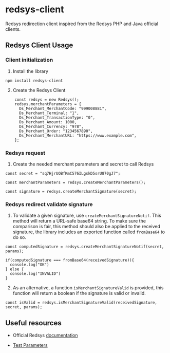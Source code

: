 # redsys-client

Redsys redirection client inspired from the Redsys PHP and Java official clients.

## Redsys Client Usage

### Client initialization

1. Install the library

```
npm install redsys-client
```

2. Create the Redsys Client

```
    const redsys = new Redsys();
    redsys.merchantParameters = {
      Ds_Merchant_MerchantCode: "999008881",
      Ds_Merchant_Terminal: "1",
      Ds_Merchant_TransactionType: "0",
      Ds_Merchant_Amount: 1000,
      Ds_Merchant_Currency: "978",
      Ds_Merchant_Order: "1234567890",
      Ds_Merchant_MerchantURL: "https://www.example.com",
    };
```

### Redsys request

1. Create the needed merchant parameters and secret to call Redsys

```
const secret = "sq7HjrUOBfKmC576ILgskD5srU870gJ7";

const merchantParameters = redsys.createMerchantParameters();

const signature = redsys.createMerchantSignature(secret);
```

### Redsys redirect validate signature

1. To validate a given signature, use `createMerchantSignatureNotif`. This method will return a URL-safe base64 string. To make sure the comparison is fair, this method should also be applied to the received signature, the library includes an exported function called `fromBase64` to do so.

```
const computedSignature = redsys.createMerchantSignatureNotif(secret, params);

if(computedSignature === fromBase64(receivedSignature)){
  console.log("OK")
} else {
  console.log("INVALID")
}

```

2. As an alternative, a function `isMerchantSignatureValid` is provided, this function will return a boolean if the signature is valid or invalid.

```
const isValid = redsys.isMerchantSignatureValid(receivedSignature, secret, params);
```

## Useful resources

- Official Redsys [documentation](https://canales.redsys.es/canales/ayuda/documentacion/Manual%20integracion%20para%20conexion%20por%20Redireccion.pdf)

- [Test Parameters](https://pagosonline.redsys.es/entornosPruebas.html)
